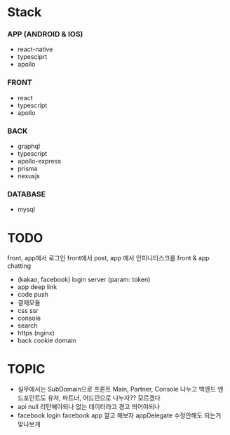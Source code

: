 # Stack
### APP (ANDROID & IOS)
- react-native
- typesciprt
- apollo

### FRONT
- react
- typescript
- apollo

### BACK
- graphql
- typescript
- apollo-express
- prisma
- nexusjs

### DATABASE
- mysql

# TODO
front, app에서 로그인 front에서 post, app 에서 인피니티스크롤 front & app chatting
- (kakao, facebook) login server (param: token)
- app deep link
- code push
- 결제모듈
- css ssr
- console
- search
- https (nginx)
- back cookie domain

# TOPIC
- 실무에서는 SubDomain으로 프론트 Main, Partner, Console 나누고 백엔드 엔드포인트도 유저, 파트너, 어드민으로 나누자?? 모르겠다
- api null 리턴해야되나 없는 데이터라고 경고 띄어야되나
- facebook login facebook app 깔고 해보자 appDelegate 수정안해도 되는거 맞나보게